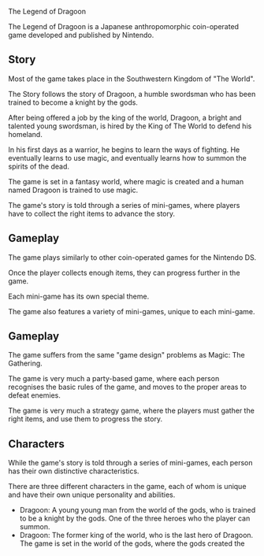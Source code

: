 The Legend of Dragoon

The Legend of Dragoon is a Japanese anthropomorphic coin-operated game developed and published by Nintendo.

## Story

Most of the game takes place in the Southwestern Kingdom of "The World".

The Story follows the story of Dragoon, a humble swordsman who has been trained to become a knight by the gods.

After being offered a job by the king of the world, Dragoon, a bright and talented young swordsman, is hired by the King of The World to defend his homeland.

In his first days as a warrior, he begins to learn the ways of fighting. He eventually learns to use magic, and eventually learns how to summon the spirits of the dead.

The game is set in a fantasy world, where magic is created and a human named Dragoon is trained to use magic.

The game's story is told through a series of mini-games, where players have to collect the right items to advance the story.

## Gameplay

The game plays similarly to other coin-operated games for the Nintendo DS.

Once the player collects enough items, they can progress further in the game.

Each mini-game has its own special theme.

The game also features a variety of mini-games, unique to each mini-game.

## Gameplay

The game suffers from the same "game design" problems as Magic: The Gathering.

The game is very much a party-based game, where each person recognises the basic rules of the game, and moves to the proper areas to defeat enemies.

The game is very much a strategy game, where the players must gather the right items, and use them to progress the story.

## Characters

While the game's story is told through a series of mini-games, each person has their own distinctive characteristics.

There are three different characters in the game, each of whom is unique and have their own unique personality and abilities.

*   Dragoon: A young young man from the world of the gods, who is trained to be a knight by the gods. One of the three heroes who the player can summon.
*   Dragoon: The former king of the world, who is the last hero of Dragoon. The game is set in the world of the gods, where the gods created the
